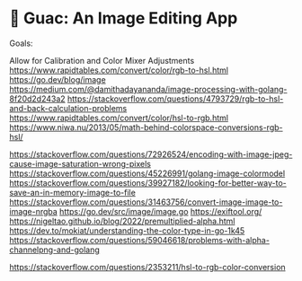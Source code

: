 # 🥑 Guac: An Image Editing App 


Goals:

Allow for Calibration and Color Mixer Adjustments
https://www.rapidtables.com/convert/color/rgb-to-hsl.html
https://go.dev/blog/image
https://medium.com/@damithadayananda/image-processing-with-golang-8f20d2d243a2
https://stackoverflow.com/questions/4793729/rgb-to-hsl-and-back-calculation-problems
https://www.rapidtables.com/convert/color/hsl-to-rgb.html
https://www.niwa.nu/2013/05/math-behind-colorspace-conversions-rgb-hsl/


https://stackoverflow.com/questions/72926524/encoding-with-image-jpeg-cause-image-saturation-wrong-pixels
https://stackoverflow.com/questions/45226991/golang-image-colormodel
https://stackoverflow.com/questions/39927182/looking-for-better-way-to-save-an-in-memory-image-to-file
https://stackoverflow.com/questions/31463756/convert-image-image-to-image-nrgba
https://go.dev/src/image/image.go
https://exiftool.org/
https://nigeltao.github.io/blog/2022/premultiplied-alpha.html
https://dev.to/mokiat/understanding-the-color-type-in-go-1k45
https://stackoverflow.com/questions/59046618/problems-with-alpha-channelpng-and-golang

https://stackoverflow.com/questions/2353211/hsl-to-rgb-color-conversion






